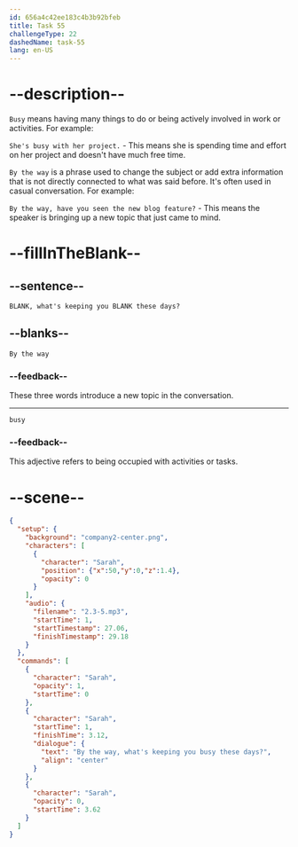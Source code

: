 ```yaml
---
id: 656a4c42ee183c4b3b92bfeb
title: Task 55
challengeType: 22
dashedName: task-55
lang: en-US
---
```


<!-- (Audio) Sarah: By the way, what's keeping you busy these days? -->

# --description--

`Busy` means having many things to do or being actively involved in work or activities. For example:

`She's busy with her project.` - This means she is spending time and effort on her project and doesn't have much free time.

`By the way` is a phrase used to change the subject or add extra information that is not directly connected to what was said before. It's often used in casual conversation. For example:

`By the way, have you seen the new blog feature?` - This means the speaker is bringing up a new topic that just came to mind.

# --fillInTheBlank--

## --sentence--

`BLANK, what's keeping you BLANK these days?`

## --blanks--

`By the way`

### --feedback--

These three words introduce a new topic in the conversation.

---

`busy`

### --feedback--

This adjective refers to being occupied with activities or tasks.

# --scene--

```json
{
  "setup": {
    "background": "company2-center.png",
    "characters": [
      {
        "character": "Sarah",
        "position": {"x":50,"y":0,"z":1.4},
        "opacity": 0
      }
    ],
    "audio": {
      "filename": "2.3-5.mp3",
      "startTime": 1,
      "startTimestamp": 27.06,
      "finishTimestamp": 29.18
    }
  },
  "commands": [
    {
      "character": "Sarah",
      "opacity": 1,
      "startTime": 0
    },
    {
      "character": "Sarah",
      "startTime": 1,
      "finishTime": 3.12,
      "dialogue": {
        "text": "By the way, what's keeping you busy these days?",
        "align": "center"
      }
    },
    {
      "character": "Sarah",
      "opacity": 0,
      "startTime": 3.62
    }
  ]
}
```
